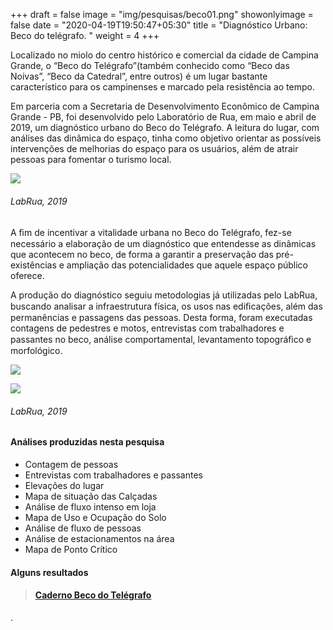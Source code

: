 +++
draft = false
image = "img/pesquisas/beco01.png"
showonlyimage = false
date = "2020-04-19T19:50:47+05:30"
title = "Diagnóstico Urbano: Beco do telégrafo. "
weight = 4
+++

Localizado no miolo do centro histórico e comercial da cidade de Campina Grande, o “Beco do Telégrafo”(também conhecido como “Beco das Noivas”, “Beco da Catedral”, entre outros) é um lugar bastante característico para os campinenses e marcado pela resistência ao tempo.    
<!--more-->

Em parceria com a Secretaria de Desenvolvimento Econômico de Campina Grande - PB, foi desenvolvido pelo Laboratório de Rua, em maio e abril de 2019, um diagnóstico urbano do Beco do Telégrafo. A leitura do lugar, com análises das dinâmica do espaço, tinha como objetivo orientar as possíveis intervenções de melhorias do espaço para os usuários, além de atrair pessoas para fomentar o turismo local.


![](../../img/pesquisas/beco02.jpg)
###### LabRua, 2019

A ﬁm de incentivar a vitalidade urbana no Beco do Telégrafo, fez-se necessário a elaboração de um diagnóstico que entendesse as dinâmicas que acontecem no beco, de forma a garantir a preservação das pré-existências e ampliação das potencialidades que aquele espaço público oferece.

A produção do diagnóstico seguiu metodologias já utilizadas pelo LabRua, buscando analisar a infraestrutura física, os usos nas ediﬁcações, além das permanências e passagens das pessoas. Desta forma, foram executadas contagens de pedestres e motos, entrevistas com trabalhadores e passantes no beco, análise comportamental, levantamento topográﬁco e morfológico.


![](/img/pesquisas/beco03.png)


![](/img/pesquisas/beco04.png)
###### LabRua, 2019


#### Análises produzidas nesta pesquisa

* Contagem de pessoas
* Entrevistas com trabalhadores e passantes
* Elevações do lugar
* Mapa de situação das Calçadas
* Análise de fluxo intenso em loja
* Mapa de Uso e Ocupação do Solo
* Análise de fluxo de pessoas
* Análise de estacionamentos na área
* Mapa de Ponto Crítico


#### Alguns resultados
> #### [Caderno Beco do Telégrafo](../../pdf/InfograficoVazios.pdf)


.
